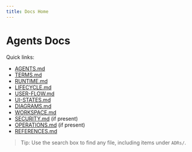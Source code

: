 ```yaml
---
title: Docs Home
---
```


# Agents Docs

Quick links:

- [AGENTS.md](./AGENTS.md)
- [TERMS.md](docs/TERMS.md)
- [RUNTIME.md](docs/RUNTIME.md)
- [LIFECYCLE.md](docs/LIFECYCLE.md)
- [USER-FLOW.md](docs/USER-FLOW.md)
- [UI-STATES.md](docs/UI-STATES.md)
- [DIAGRAMS.md](docs/DIAGRAMS.md)
- [WORKSPACE.md](docs/WORKSPACE.md)
- [SECURITY.md](docs/SECURITY.md) (if present)
- [OPERATIONS.md](docs/OPERATIONS.md) (if present)
- [REFERENCES.md](docs/REFERENCES.md)

> Tip: Use the search box to find any file, including items under `ADRs/`.
